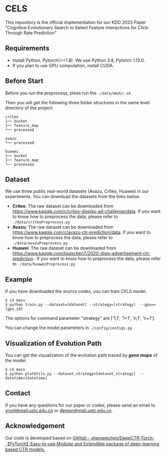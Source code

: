 # CELS
This repository is the official implementation for our KDD 2023 Paper "Cognitive Evolutionary Search to Select Feature Interactions for Click-Through Rate Prediction"




## Requirements
* Install Python, Pytorch(>=1.8). We use Python 3.8, Pytorch 1.13.0.
* If you plan to use GPU computation, install CUDA.



## Before Start

Before you run the preprocess, plese run the `./data/mkdir.sh`

Then you will get the following three folder structures in the same level directory of the project:

```
criteo
├── bucket
├── feature_map
└── processed

avazu
└── processed

huawei
├── bucket
├── feature_map
└── processed
```



## Dataset

We use three public real-world datasets (Avazu, Criteo, Huawei) in our experiments. You can download the datasets from the links below.

- **Criteo**: The raw dataset can be downloaded from https://www.kaggle.com/c/criteo-display-ad-challenge/data. If you want to know how to preprocess the data, please refer to `./data/criteoPreprocess.py`
- **Avazu**: The raw dataset can be downloaded from https://www.kaggle.com/c/avazu-ctr-prediction/data. If you want to know how to preprocess the data, please refer to `./data/avazuPreprocess.py`
- **Huawei**: The raw dataset can be downloaded from https://www.kaggle.com/louischen7/2020-digix-advertisement-ctr-prediction . If you want to know how to preprocess the data, please refer to `./data/huaweiPreprocess.py`




## Example
If you have downloaded the source codes, you can train CELS model.
```
$ cd main
$ python train.py --dataset=[dataset] --strategy=[strategy]  --gpu==[gpu_id] 
```

The options for command parameter "strategy" are ['1,1',  '1+1',  'n,1',  'n+1'].

You can change the model parameters in `./config/configs.py`



## Visualization of Evolution Path

You can get the visualization of the evolution path traced by ***gene maps*** of the model.

```
$ cd main
$ python plotUtils.py --dataset_strategy=[dataset_strategy]  --datetime=[datetime]
```



## Contact

If you have any questions for our paper or codes, please send an email to yrunl@mail.ustc.edu.cn or demon@mail.ustc.edu.cn.



## Acknowledgement 
Our code is developed based on [GitHub - shenweichen/DeepCTR-Torch: 【PyTorch】Easy-to-use,Modular and Extendible package of deep-learning based CTR models.](https://github.com/shenweichen/DeepCTR-Torch)







